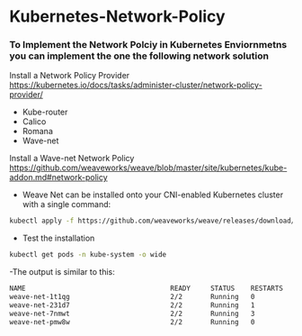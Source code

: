 # Kubernetes-Network-Policy
### To Implement the Network Polciy in Kubernetes Enviornmetns you can implement the one the following network solution 
Install a Network Policy Provider https://kubernetes.io/docs/tasks/administer-cluster/network-policy-provider/
- Kube-router
- Calico
- Romana
- Wave-net

Install a Wave-net Network Policy https://github.com/weaveworks/weave/blob/master/site/kubernetes/kube-addon.md#network-policy

- Weave Net can be installed onto your CNI-enabled Kubernetes cluster with a single command:
```bash
kubectl apply -f https://github.com/weaveworks/weave/releases/download/v2.8.1/weave-daemonset-k8s.yaml    
```
- Test the installation
```bash
kubectl get pods -n kube-system -o wide    
```
-The output is similar to this:

```bash
NAME                                    READY     STATUS    RESTARTS   AGE       IP              NODE
weave-net-1t1qg                         2/2       Running   0          9d        192.168.2.10    worknode3
weave-net-231d7                         2/2       Running   1          7d        10.2.0.17       worknodegpu
weave-net-7nmwt                         2/2       Running   3          9d        192.168.2.131   masternode
weave-net-pmw8w                         2/2       Running   0          9d        192.168.2.216   worknode2    
```

